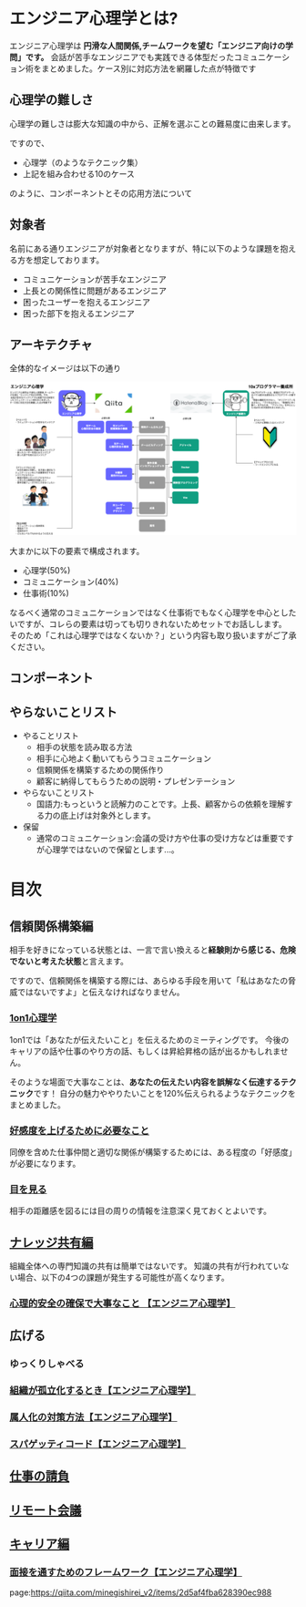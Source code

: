 



# エンジニア心理学とは?

エンジニア心理学は **円滑な人間関係,チームワークを望む「エンジニア向けの学問」です。** 会話が苦手なエンジニアでも実践できる体型だったコミュニケーション術をまとめました。ケース別に対応方法を網羅した点が特徴です


## 心理学の難しさ

心理学の難しさは膨大な知識の中から、正解を選ぶことの難易度に由来します。

ですので、

- 心理学（のようなテクニック集）
- 上記を組み合わせる10のケース

のように、コンポーネントとその応用方法について


## 対象者

名前にある通りエンジニアが対象者となりますが、特に以下のような課題を抱える方を想定しております。

- コミュニケーションが苦手なエンジニア
- 上長との関係性に問題があるエンジニア
- 困ったユーザーを抱えるエンジニア
- 困った部下を抱えるエンジニア


## アーキテクチャ

全体的なイメージは以下の通り

<img src="https://github.com/minegishirei/draw_v1/blob/main/life.draw.io-engineer_psychology.drawio.png?raw=true">


大まかに以下の要素で構成されます。

- 心理学(50%)
- コミュニケーション(40%)
- 仕事術(10%)

なるべく通常のコミュニケーションではなく仕事術でもなく心理学を中心としたいですが、コレらの要素は切っても切りきれないためセットでお話しします。
そのため「これは心理学ではなくないか？」という内容も取り扱いますがご了承ください。



## コンポーネント








## やらないことリスト

- やることリスト
    - 相手の状態を読み取る方法
    - 相手に心地よく動いてもらうコミュニケーション
    - 信頼関係を構築するための関係作り
    - 顧客に納得してもらうための説明・プレゼンテーション
- やらないことリスト
    - 国語力:もっというと読解力のことです。上長、顧客からの依頼を理解する力の底上げは対象外とします。
- 保留
    - 通常のコミュニケーション:会議の受け方や仕事の受け方などは重要ですが心理学ではないので保留とします...。












# 目次

## 信頼関係構築編

相手を好きになっている状態とは、一言で言い換えると**経験則から感じる、危険でないと考えた状態**と言えます。

ですので、信頼関係を構築する際には、あらゆる手段を用いて「私はあなたの脅威ではないですよ」と伝えなければなりません。



### [1on1心理学](https://qiita.com/minegishirei_v2/items/6484f84d0059415d5244)

1on1では「あなたが伝えたいこと」を伝えるためのミーティングです。
今後のキャリアの話や仕事のやり方の話、もしくは昇給昇格の話が出るかもしれません。

そのような場面で大事なことは、**あなたの伝えたい内容を誤解なく伝達するテクニック**です！
自分の魅力ややりたいことを120%伝えられるようなテクニックをまとめました。


### [好感度を上げるために必要なこと](https://qiita.com/minegishirei_v2/items/83894ad72808afdf8025)

同僚を含めた仕事仲間と適切な関係が構築するためには、ある程度の「好感度」が必要になります。


### [目を見る](https://qiita.com/minegishirei_v2/items/4a56c11581720c85ab22)

相手の距離感を図るには目の周りの情報を注意深く見ておくとよいです。


## [ナレッジ共有編]()

組織全体への専門知識の共有は簡単ではないです。
知識の共有が行われていない場合、以下の4つの課題が発生する可能性が高くなります。


### [心理的安全の確保で大事なこと 【エンジニア心理学】](https://qiita.com/minegishirei_v2/items/3cd88a58a00a2e29b3dc)




## 広げる

### ゆっくりしゃべる






### [組織が孤立化するとき【エンジニア心理学】]()






### [属人化の対策方法【エンジニア心理学】]()


### [スパゲッティコード【エンジニア心理学】]()



## [仕事の請負]()



## [リモート会議]()





## [キャリア編]()


### [面接を通すためのフレームワーク【エンジニア心理学】]()




page:https://qiita.com/minegishirei_v2/items/2d5af4fba628390ec988

